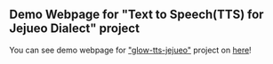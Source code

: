 ## Demo Webpage for "Text to Speech(TTS) for Jejueo Dialect" project

You can see demo webpage for ["glow-tts-jejueo"](https://github.com/watchstep/glow-tts-jejueo) project
on [here](http://watchstep.me/glow-tts-jejueo-demo/)!
